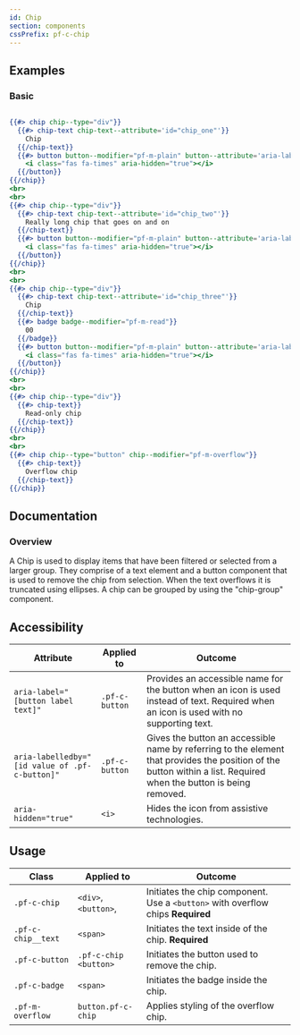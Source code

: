 ```yaml
---
id: Chip
section: components
cssPrefix: pf-c-chip
---
```


## Examples
### Basic
```hbs

{{#> chip chip--type="div"}}
  {{#> chip-text chip-text--attribute='id="chip_one"'}}
    Chip
  {{/chip-text}}
  {{#> button button--modifier="pf-m-plain" button--attribute='aria-labelledby="remove_chip_one chip_one" aria-label="Remove" id="remove_chip_one"'}}
    <i class="fas fa-times" aria-hidden="true"></i>
  {{/button}}
{{/chip}}
<br>
<br>
{{#> chip chip--type="div"}}
  {{#> chip-text chip-text--attribute='id="chip_two"'}}
    Really long chip that goes on and on
  {{/chip-text}}
  {{#> button button--modifier="pf-m-plain" button--attribute='aria-labelledby="remove_chip_two chip_two" aria-label="Remove" id="remove_chip_two"'}}
    <i class="fas fa-times" aria-hidden="true"></i>
  {{/button}}
{{/chip}}
<br>
<br>
{{#> chip chip--type="div"}}
  {{#> chip-text chip-text--attribute='id="chip_three"'}}
    Chip
  {{/chip-text}}
  {{#> badge badge--modifier="pf-m-read"}}
    00
  {{/badge}}
  {{#> button button--modifier="pf-m-plain" button--attribute='aria-labelledby="remove_chip_three chip_three" aria-label="Remove" id="remove_chip_three"'}}
    <i class="fas fa-times" aria-hidden="true"></i>
  {{/button}}
{{/chip}}
<br>
<br>
{{#> chip chip--type="div"}}
  {{#> chip-text}}
    Read-only chip
  {{/chip-text}}
{{/chip}}
<br>
<br>
{{#> chip chip--type="button" chip--modifier="pf-m-overflow"}}
  {{#> chip-text}}
    Overflow chip
  {{/chip-text}}
{{/chip}}
```

## Documentation
### Overview
A Chip is used to display items that have been filtered or selected from a larger group. They comprise of a text element and a button component that is used to remove the chip from selection. When the text overflows it is truncated using ellipses. A chip can be grouped by using the "chip-group" component.


## Accessibility
| Attribute | Applied to | Outcome |
| -- | -- | -- |
| `aria-label="[button label text]"` | `.pf-c-button` |  Provides an accessible name for the button when an icon is used instead of text. Required when an icon is used with no supporting text. |
| `aria-labelledby="[id value of .pf-c-button]"` | `.pf-c-button` | Gives the button an accessible name by referring to the element that provides the position of the button within a list. Required when the button is being removed. |
| `aria-hidden="true"` | `<i>` |  Hides the icon from assistive technologies. |

## Usage
| Class | Applied to | Outcome |
| -- | -- | -- |
| `.pf-c-chip` | `<div>`, `<button>`, | Initiates the chip component. Use a `<button>` with overflow chips **Required** |
| `.pf-c-chip__text` | `<span>` | Initiates the text inside of the chip. **Required** |
| `.pf-c-button` | `.pf-c-chip <button>` | Initiates the button used to remove the chip. |
| `.pf-c-badge` | `<span>` | Initiates the badge inside the chip. |
| `.pf-m-overflow` | `button.pf-c-chip` | Applies styling of the overflow chip. |
